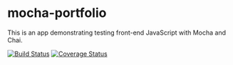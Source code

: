 # mocha-portfolio
This is an app demonstrating testing front-end JavaScript with Mocha and Chai.


[![Build Status](https://travis-ci.org/erlandsona/mocha-portfolio.svg?branch=master)](https://travis-ci.org/erlandsona/mocha-portfolio)
[![Coverage Status](https://coveralls.io/repos/erlandsona/mocha-portfolio/badge.svg)](https://coveralls.io/r/erlandsona/mocha-portfolio)
